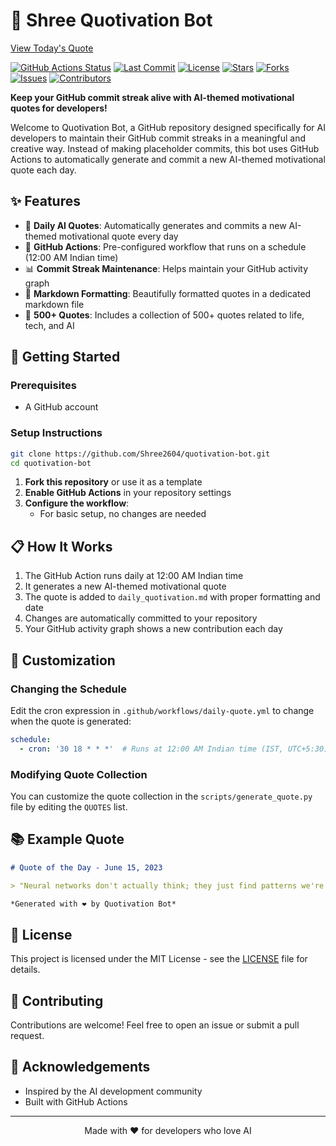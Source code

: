 # 🤖 Shree Quotivation Bot

[View Today's Quote](daily_quotivation.md)


[![GitHub Actions Status](https://img.shields.io/github/actions/workflow/status/Shree2604/quotivation-bot/daily-quote.yml?style=flat-square&logo=github&label=Daily%20Quote%20Generation)](https://github.com/Shree2604/quotivation-bot/actions)
[![Last Commit](https://img.shields.io/github/last-commit/Shree2604/quotivation-bot?style=flat-square&logo=git)](https://github.com/Shree2604/quotivation-bot/commits/main)
[![License](https://img.shields.io/github/license/Shree2604/quotivation-bot?style=flat-square&logo=opensource)](LICENSE)
[![Stars](https://img.shields.io/github/stars/Shree2604/quotivation-bot?style=flat-square&logo=github)](https://github.com/Shree2604/quotivation-bot/stargazers)
[![Forks](https://img.shields.io/github/forks/Shree2604/quotivation-bot?style=flat-square&logo=github)](https://github.com/Shree2604/quotivation-bot/network/members)
[![Issues](https://img.shields.io/github/issues/Shree2604/quotivation-bot?style=flat-square&logo=github)](https://github.com/Shree2604/quotivation-bot/issues)
[![Contributors](https://img.shields.io/github/contributors/Shree2604/quotivation-bot?style=flat-square&logo=github)](https://github.com/Shree2604/quotivation-bot/graphs/contributors)

**Keep your GitHub commit streak alive with AI-themed motivational quotes for developers!**

Welcome to Quotivation Bot, a GitHub repository designed specifically for AI developers to maintain their GitHub commit streaks in a meaningful and creative way. Instead of making placeholder commits, this bot uses GitHub Actions to automatically generate and commit a new AI-themed motivational quote each day.

## ✨ Features

- 🤖 **Daily AI Quotes**: Automatically generates and commits a new AI-themed motivational quote every day
- 🔄 **GitHub Actions**: Pre-configured workflow that runs on a schedule (12:00 AM Indian time)
- 📊 **Commit Streak Maintenance**: Helps maintain your GitHub activity graph
- 📝 **Markdown Formatting**: Beautifully formatted quotes in a dedicated markdown file
- 💬 **500+ Quotes**: Includes a collection of 500+ quotes related to life, tech, and AI

## 🚀 Getting Started

### Prerequisites
- A GitHub account

### Setup Instructions

```bash
git clone https://github.com/Shree2604/quotivation-bot.git
cd quotivation-bot
```

1. **Fork this repository** or use it as a template
2. **Enable GitHub Actions** in your repository settings
3. **Configure the workflow**:
   - For basic setup, no changes are needed

## 📋 How It Works

1. The GitHub Action runs daily at 12:00 AM Indian time
2. It generates a new AI-themed motivational quote
3. The quote is added to `daily_quotivation.md` with proper formatting and date
4. Changes are automatically committed to your repository
5. Your GitHub activity graph shows a new contribution each day

## 🔧 Customization

### Changing the Schedule
Edit the cron expression in `.github/workflows/daily-quote.yml` to change when the quote is generated:

```yaml
schedule:
  - cron: '30 18 * * *'  # Runs at 12:00 AM Indian time (IST, UTC+5:30)
```

### Modifying Quote Collection
You can customize the quote collection in the `scripts/generate_quote.py` file by editing the `QUOTES` list.

## 📚 Example Quote

```markdown
# Quote of the Day - June 15, 2023

> "Neural networks don't actually think; they just find patterns we're too busy to notice."

*Generated with ❤️ by Quotivation Bot*
```

## 📄 License

This project is licensed under the MIT License - see the [LICENSE](LICENSE) file for details.

## 🤝 Contributing

Contributions are welcome! Feel free to open an issue or submit a pull request.

## 🙏 Acknowledgements

- Inspired by the AI development community
- Built with GitHub Actions

---

<p align="center">Made with ❤️ for developers who love AI</p>
